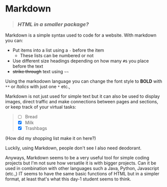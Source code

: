 # Markdown

> ### ***HTML in a smaller package?***

Markdown is a simple syntax used to code for a website. With markdown you can:

- Put items into a list using a `-` before the item
    - These lists can be numbered or not
- Use different size headings depending on how many `#`s you place before the text
- ~~strike through~~ text using `~~`

Using the markodown language you can change the font style to **BOLD** with `**` or *Italics* with just one `*` etc.,

Markdown is not just used for simple text but it can also be used to display images, direct traffic and make connections between pages and sections, or keep track of your virtual tasks:

>- [ ] Bread
>- [x] Milk
>- [x] Trashbags
<!-- [ ] Deodorant -->

(How did my shopping list make it on here?) 

Luckily, using Markdown, people don't see I also need deodorant. 

Anyways, Markdown seems to be a very useful tool for simple coding projects but I'm not sure how versatile it is with bigger projects. Can it be used in combination with other languages such a Java, Python, Javascript (etc.,) IT seems to have the same basic functions of HTML but in a simpler format, at least that's what this day-1 student seems to think.

